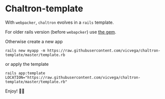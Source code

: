 # Chaltron-template

With `webpacker`, `chaltron` evolves in a `rails` template.

For older rails version (before `webapcker`) use [the gem](https://github.com/vicvega/chaltron).

Otherwise create a new app
```
rails new myapp -m https://raw.githubusercontent.com/vicvega/chaltron-template/master/template.rb
```

or apply the template
```
rails app:template LOCATION="https://raw.githubusercontent.com/vicvega/chaltron-template/master/template.rb"
```

Enjoy! 🍺🍺
